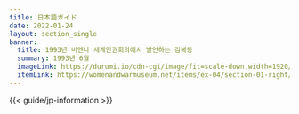 ```yaml
---
title: 日本語ガイド
date: 2022-01-24
layout: section_single
banner:
  title: 1993년 비엔나 세계인권회의에서 발언하는 김복동
  summary: 1993년 6월
  imageLink: https://durumi.io/cdn-cgi/image/fit=scale-down,width=1920/https://r2.womenandwarmuseum.net/exhibition/ex-04/section-01-right/19_%27%eb%b9%84%ec%97%94%eb%82%98%20%ec%84%b8%ea%b3%84%ec%9d%b8%ea%b6%8c%ed%9a%8c%ec%9d%98%ec%97%90%ec%84%9c%20%eb%b0%9c%ec%96%b8%ed%95%98%eb%8a%94%20%ea%b9%80%eb%b3%b5%eb%8f%99.jpg
  itemLink: https://womenandwarmuseum.net/items/ex-04/section-01-right/19_%EB%B9%84%EC%97%94%EB%82%98-%EC%84%B8%EA%B3%84%EC%9D%B8%EA%B6%8C%ED%9A%8C%EC%9D%98%EC%97%90%EC%84%9C-%EB%B0%9C%EC%96%B8%ED%95%98%EB%8A%94-%EA%B9%80%EB%B3%B5%EB%8F%99/
---
```


{{< guide/jp-information >}}